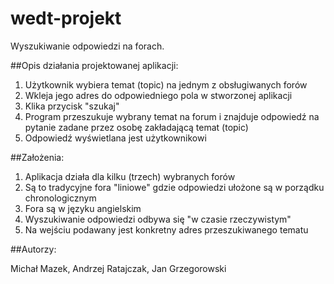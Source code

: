 wedt-projekt
============

Wyszukiwanie odpowiedzi na forach.

##Opis działania projektowanej aplikacji:

1. Użytkownik wybiera temat (topic) na jednym z obsługiwanych forów 
2. Wkleja jego adres do odpowiedniego pola w stworzonej aplikacji
3. Klika przycisk "szukaj"
4. Program przeszukuje wybrany temat na forum i znajduje odpowiedź na pytanie zadane przez osobę zakładającą temat (topic)
5. Odpowiedź wyświetlana jest użytkownikowi

##Założenia:

1. Aplikacja działa dla kilku (trzech) wybranych forów
2. Są to tradycyjne fora "liniowe" gdzie odpowiedzi ułożone są w porządku chronologicznym
3. Fora są w języku angielskim
4. Wyszukiwanie odpowiedzi odbywa się "w czasie rzeczywistym"
5. Na wejściu podawany jest konkretny adres przeszukiwanego tematu

##Autorzy:

Michał Mazek, Andrzej Ratajczak, Jan Grzegorowski

